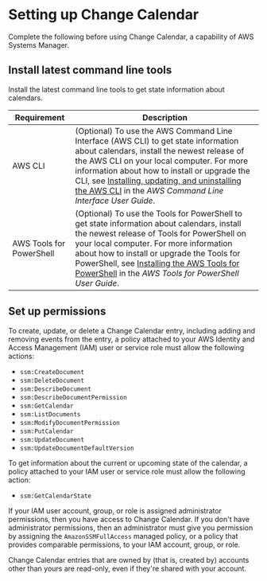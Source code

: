 # Setting up Change Calendar<a name="systems-manager-change-calendar-prereqs"></a>

Complete the following before using Change Calendar, a capability of AWS Systems Manager\.

## Install latest command line tools<a name="change-calendar-prereqs-tools"></a>

Install the latest command line tools to get state information about calendars\.


| Requirement | Description | 
| --- | --- | 
|  AWS CLI  |  \(Optional\) To use the AWS Command Line Interface \(AWS CLI\) to get state information about calendars, install the newest release of the AWS CLI on your local computer\. For more information about how to install or upgrade the CLI, see [Installing, updating, and uninstalling the AWS CLI](https://docs.aws.amazon.com/cli/latest/userguide/cli-chap-install.html) in the *AWS Command Line Interface User Guide*\.  | 
|  AWS Tools for PowerShell  |  \(Optional\) To use the Tools for PowerShell to get state information about calendars, install the newest release of Tools for PowerShell on your local computer\. For more information about how to install or upgrade the Tools for PowerShell, see [Installing the AWS Tools for PowerShell](https://docs.aws.amazon.com/powershell/latest/userguide/pstools-getting-set-up.html) in the *AWS Tools for PowerShell User Guide*\.  | 

## Set up permissions<a name="change-calendar-prereqs-permissions"></a>

To create, update, or delete a Change Calendar entry, including adding and removing events from the entry, a policy attached to your AWS Identity and Access Management \(IAM\) user or service role must allow the following actions:
+ `ssm:CreateDocument`
+ `ssm:DeleteDocument`
+ `ssm:DescribeDocument`
+ `ssm:DescribeDocumentPermission`
+ `ssm:GetCalendar`
+ `ssm:ListDocuments`
+ `ssm:ModifyDocumentPermission`
+ `ssm:PutCalendar`
+ `ssm:UpdateDocument`
+ `ssm:UpdateDocumentDefaultVersion`

To get information about the current or upcoming state of the calendar, a policy attached to your IAM user or service role must allow the following action:
+ `ssm:GetCalendarState`

If your IAM user account, group, or role is assigned administrator permissions, then you have access to Change Calendar\. If you don't have administrator permissions, then an administrator must give you permission by assigning the `AmazonSSMFullAccess` managed policy, or a policy that provides comparable permissions, to your IAM account, group, or role\.

Change Calendar entries that are owned by \(that is, created by\) accounts other than yours are read\-only, even if they're shared with your account\.